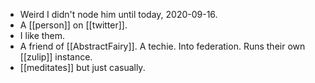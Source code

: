 - Weird I didn't node him until today, 2020-09-16.
- A [[person]] on [[twitter]].
- I like them.
- A friend of [[AbstractFairy]]. A techie. Into federation. Runs their own [[zulip]] instance.
- [[meditates]] but just casually.
